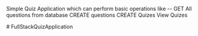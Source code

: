 Simple Quiz Application which can perform basic operations like --
GET All questions from database 
CREATE questions 
CREATE Quizes 
View Quizes 

#   F u l l S t a c k Q u i z A p p l i c a t i o n  
 